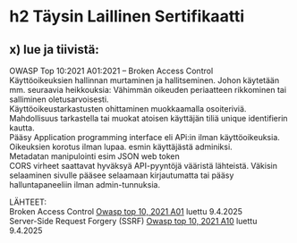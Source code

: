 # h2 Täysin Laillinen Sertifikaatti  
## x) lue ja tiivistä: 
OWASP Top 10:2021 A01:2021 – Broken Access Control  
    Käyttöoikeuksien hallinnan murtaminen ja hallitseminen. Johon käytetään mm. seuraavia heikkouksia:
    Vähimmän oikeuden periaatteen rikkominen tai salliminen oletusarvoisesti.   
    Käyttöoikeustarkastusten ohittaminen muokkaamalla osoiteriviä. 
    Mahdollisuus tarkastella tai muokat atoisen käyttäjän tiliä unique identifierin kautta.   
    Pääsy Application programming interface eli APi:in ilman käyttöoikeuksia.  
    Oikeuksien korotus ilman lupaa. esmin käyttäjästä adminiksi.   
    Metadatan manipulointi esim JSON web token  
    CORS virheet saattavat hyväksyä API-pyyntöjä vääristä lähteistä. 
    Väkisin selaaminen  sivulle pääsee selaamaan kirjautumatta tai pääsy halluntapaneeliin ilman admin-tunnuksia.   
    
    
    
    
LÄHTEET:  
Broken Access Control [Owasp top 10, 2021 A01](https://owasp.org/Top10/A01_2021-Broken_Access_Control/)  luettu 9.4.2025  
Server-Side Request Forgery (SSRF) [Owasp top 10, 2021 A10](https://owasp.org/Top10/A10_2021-Server-Side_Request_Forgery_%28SSRF%29/)  luettu 9.4.2025
